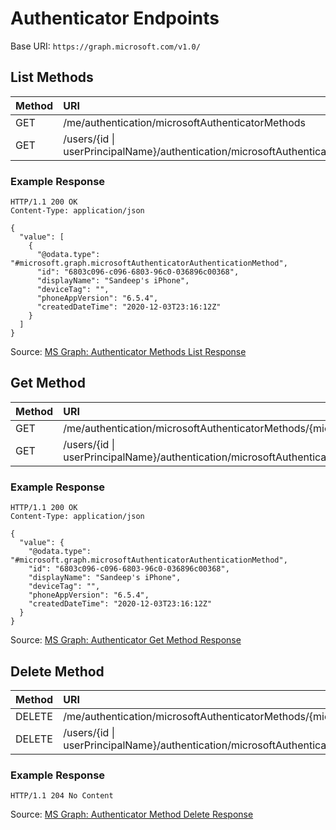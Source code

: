 # Authenticator Endpoints
Base URI: ```https://graph.microsoft.com/v1.0/```

## List Methods
| Method   | URI |
| :------- | :------- |
| GET | /me/authentication/microsoftAuthenticatorMethods |
| GET | /users/{id \| userPrincipalName}/authentication/microsoftAuthenticatorMethods |

### Example Response
```
HTTP/1.1 200 OK
Content-Type: application/json

{
  "value": [
    {
      "@odata.type": "#microsoft.graph.microsoftAuthenticatorAuthenticationMethod",
      "id": "6803c096-c096-6803-96c0-036896c00368",
      "displayName": "Sandeep's iPhone",
      "deviceTag": "",
      "phoneAppVersion": "6.5.4",
      "createdDateTime": "2020-12-03T23:16:12Z"
    }
  ]
}
```
Source: [MS Graph: Authenticator Methods List Response](https://learn.microsoft.com/en-us/graph/api/microsoftauthenticatorauthenticationmethod-list?view=graph-rest-1.0&tabs=http#response-1)

## Get Method
| Method   | URI |
| :------- | :------- |
| GET | /me/authentication/microsoftAuthenticatorMethods/{microsoftAuthenticatorAuthenticationMethodId} |
| GET | /users/{id \| userPrincipalName}/authentication/microsoftAuthenticatorMethods/{microsoftAuthenticatorAuthenticationMethodId} |

### Example Response
```
HTTP/1.1 200 OK
Content-Type: application/json

{
  "value": {
    "@odata.type": "#microsoft.graph.microsoftAuthenticatorAuthenticationMethod",
    "id": "6803c096-c096-6803-96c0-036896c00368",
    "displayName": "Sandeep's iPhone",
    "deviceTag": "",
    "phoneAppVersion": "6.5.4",
    "createdDateTime": "2020-12-03T23:16:12Z"
  }
}
```
Source: [MS Graph: Authenticator Get Method Response](https://learn.microsoft.com/en-us/graph/api/microsoftauthenticatorauthenticationmethod-get?view=graph-rest-1.0&tabs=http#response-1)

## Delete Method
| Method   | URI |
| :------- | :------- |
| DELETE | /me/authentication/microsoftAuthenticatorMethods/{microsoftAuthenticatorAuthenticationMethodId} |
| DELETE | /users/{id \| userPrincipalName}/authentication/microsoftAuthenticatorMethods/{microsoftAuthenticatorAuthenticationMethodId} |

### Example Response
```
HTTP/1.1 204 No Content
```
Source: [MS Graph: Authenticator Method Delete Response](https://learn.microsoft.com/en-us/graph/api/microsoftauthenticatorauthenticationmethod-delete?view=graph-rest-1.0&tabs=http#response-1)
